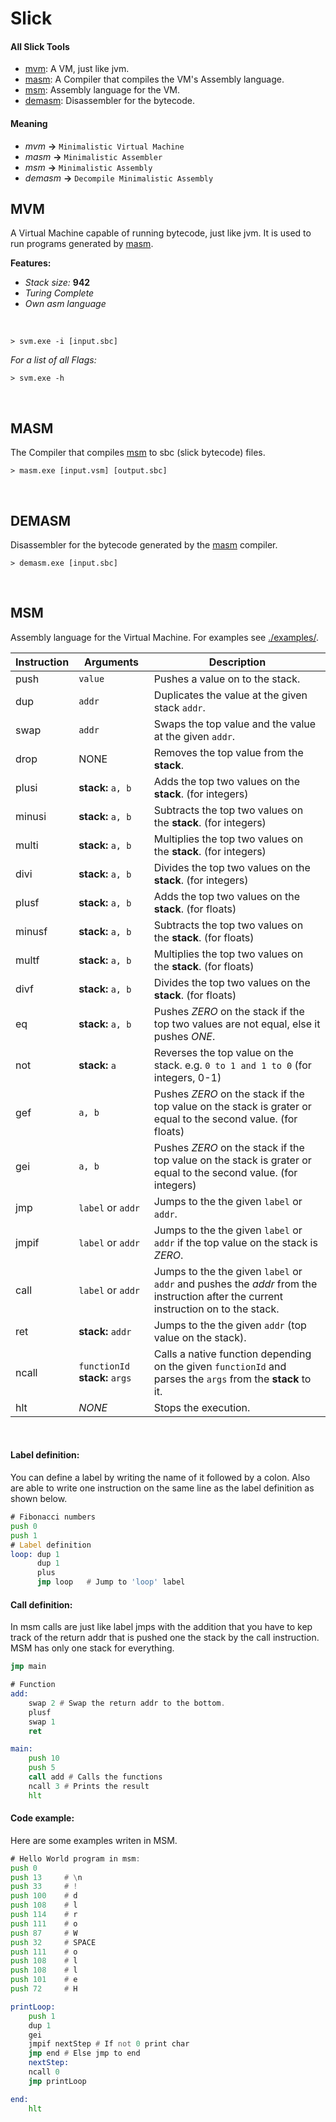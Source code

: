 # Slick
 #### All Slick Tools
 + [mvm](#mvm): A VM, just like jvm.
 + [masm](#masm): A Compiler that compiles the VM's Assembly language.
 + [msm](#msm): Assembly language for the VM.
 + [demasm](#demasm): Disassembler for the bytecode.

 #### Meaning
 + *mvm* **->** `Minimalistic Virtual Machine`
 + *masm* **->** `Minimalistic Assembler`
 + *msm* **->** `Minimalistic Assembly`
 + *demasm* **->** `Decompile Minimalistic Assembly`

## MVM
 A Virtual Machine capable of running bytecode, just like jvm. It is used to run programs generated by [masm](#masm).

**Features:**
- *Stack size:* **942**
- *Turing Complete*
- *Own asm language*

<br>

 ```shell
 > svm.exe -i [input.sbc]
 ```

*For a list of all Flags:*
 ```shell
 > svm.exe -h
 ```
<br>

## MASM
 The Compiler that compiles [msm](#msm) to sbc (slick bytecode) files.

 ```shell
 > masm.exe [input.vsm] [output.sbc]
 ```
<br>

## DEMASM
Disassembler for the bytecode generated by the [masm](#masm) compiler.

 ```shell
 > demasm.exe [input.sbc]
 ```
<br>

## MSM
 Assembly language for the Virtual Machine. For examples see [./examples/](./examples).

| Instruction | Arguments                      | Description                                                                                                                        |
|-------------|--------------------------------|------------------------------------------------------------------------------------------------------------------------------------|
| push        | `value`                        | Pushes a value on to the stack.                                                                                                    |
| dup         | `addr`                         | Duplicates the value at the given stack `addr`.                                                                                    |
| swap        | `addr`                         | Swaps the top value and the value at the given `addr`.                                                                             |
| drop        | NONE                           | Removes the top value from the **stack**.                                                                                          |
| plusi       | **stack:** `a, b`              | Adds the top two values on the **stack**. (for integers)                                                                           |
| minusi      | **stack:** `a, b`              | Subtracts the top two values on the **stack**. (for integers)                                                                      |
| multi       | **stack:** `a, b`              | Multiplies the top two values on the **stack**. (for integers)                                                                     |
| divi        | **stack:** `a, b`              | Divides the top two values on the **stack**. (for integers)                                                                        |
| plusf       | **stack:** `a, b`              | Adds the top two values on the **stack**. (for floats)                                                                             |
| minusf      | **stack:** `a, b`              | Subtracts the top two values on the **stack**. (for floats)                                                                        |
| multf       | **stack:** `a, b`              | Multiplies the top two values on the **stack**. (for floats)                                                                       |
| divf        | **stack:** `a, b`              | Divides the top two values on the **stack**. (for floats)                                                                          |
| eq          | **stack:** `a, b`              | Pushes *ZERO* on the stack if the top two values are not equal, else it pushes *ONE*.                                              |
| not         | **stack:** `a`                 | Reverses the top value on the stack. e.g. `0 to 1 and 1 to 0` (for integers, 0-1)                                                  |
| gef         | `a, b`                         | Pushes *ZERO* on the stack if the top value on the stack is grater or equal to the second value. (for floats)                      |
| gei         | `a, b`                         | Pushes *ZERO* on the stack if the top value on the stack is grater or equal to the second value. (for integers)                    |
| jmp         | `label` or `addr`              | Jumps to the the given `label` or `addr`.                                                                                          |
| jmpif       | `label` or `addr`              | Jumps to the the given `label` or `addr` if the top value on the stack is *ZERO*.                                                  |
| call        | `label` or `addr`              | Jumps to the the given `label` or `addr` and pushes the *addr* from the instruction after the current instruction on to the stack. |
| ret         | **stack:** `addr`              | Jumps to the the given `addr` (top value on the stack).                                                                            |
| ncall       | `functionId` **stack:** `args` | Calls a native function depending on the given `functionId` and parses the `args` from the **stack** to it.                        |
| hlt         | *NONE*                         | Stops the execution.                                                                                                               |
<br>

#### Label definition:
You can define a label by writing the name of it followed by a colon.
Also are able to write one instruction on the same line as the label definition as shown below.
```asm
# Fibonacci numbers
push 0
push 1
# Label definition
loop: dup 1
      dup 1
      plus
      jmp loop   # Jump to 'loop' label
```

#### Call definition:
In msm calls are just like label jmps with the addition that you have
to kep track of the return addr that is pushed one the stack by the call instruction.
MSM has only one stack for everything.
```asm
jmp main

# Function
add:
    swap 2 # Swap the return addr to the bottom.
    plusf
    swap 1
    ret

main:
    push 10
    push 5
    call add # Calls the functions
    ncall 3 # Prints the result
    hlt
```

#### Code example:
Here are some examples writen in MSM.
```asm
# Hello World program in msm:
push 0
push 13     # \n
push 33     # !
push 100    # d
push 108    # l
push 114    # r
push 111    # o
push 87     # W
push 32     # SPACE
push 111    # o
push 108    # l
push 108    # l
push 101    # e
push 72     # H

printLoop:
    push 1
    dup 1
    gei
    jmpif nextStep # If not 0 print char
    jmp end # Else jmp to end
    nextStep:
    ncall 0
    jmp printLoop

end:
    hlt
```